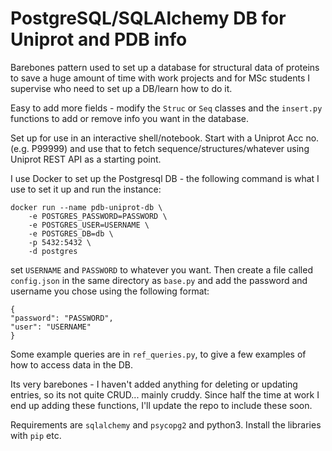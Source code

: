 # PostgreSQL/SQLAlchemy DB for Uniprot and PDB info

Barebones pattern used to set up a database for structural data of  proteins to save a huge amount of time with work projects and for MSc students I supervise who need to set up a DB/learn how to do it.

Easy to add more fields - modify the `Struc` or `Seq` classes and the `insert.py` functions to add or remove info you want in the database.

Set up for use in an interactive shell/notebook. Start with a Uniprot Acc no. (e.g. P99999) and use that to fetch sequence/structures/whatever using Uniprot REST API as a starting point.

I use Docker to set up the Postgresql DB - the following command is what I use to set it up and run the instance:
```
docker run --name pdb-uniprot-db \
    -e POSTGRES_PASSWORD=PASSWORD \
    -e POSTGRES_USER=USERNAME \
    -e POSTGRES_DB=db \
    -p 5432:5432 \
    -d postgres
```

set `USERNAME` and `PASSWORD` to whatever you want. Then create a file called `config.json` in the same directory as `base.py` and add the password and username you chose using the following format:

```
{
"password": "PASSWORD",
"user": "USERNAME"
}
```

Some example queries are in `ref_queries.py`, to give a few examples of how to access data in the DB.

Its very barebones - I haven't added anything for deleting or updating entries, so its not quite CRUD... mainly cruddy. Since half the time at work I end up adding these functions, I'll update the repo to include these soon.

Requirements are `sqlalchemy` and `psycopg2` and python3. Install the libraries with `pip` etc.
